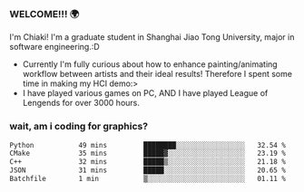 ### WELCOME!!! 🌍

I'm Chiaki! I'm a graduate student in Shanghai Jiao Tong University, major in software engineering.:D

-  Currently I'm fully curious about how to enhance painting/animating workflow between artists and their ideal results! Therefore I spent some time in making my HCI demo:>
-  I have played various games on PC, AND I have played League of Lengends for over 3000 hours.


### wait, am i coding for graphics?
<!--START_SECTION:waka-->

```txt
Python           49 mins         ████████░░░░░░░░░░░░░░░░░   32.54 %
CMake            35 mins         █████▓░░░░░░░░░░░░░░░░░░░   23.19 %
C++              32 mins         █████▒░░░░░░░░░░░░░░░░░░░   21.18 %
JSON             31 mins         █████░░░░░░░░░░░░░░░░░░░░   20.65 %
Batchfile        1 min           ▒░░░░░░░░░░░░░░░░░░░░░░░░   01.11 %
```

<!--END_SECTION:waka-->

<!--
**Chiaki-meow/Chiaki-meow** is a ✨ _special_ ✨ repository because its `README.md` (this file) appears on your GitHub profile.

Here are some ideas to get you started:

- 🔭 I’m currently working on ...
- 🌱 I’m currently learning ...
- 👯 I’m looking to collaborate on ...
- 🤔 I’m looking for help with ...
- 💬 Ask me about ...
- 📫 How to reach me: ...
- 😄 Pronouns: ...
- ⚡ Fun fact: ...
-->
